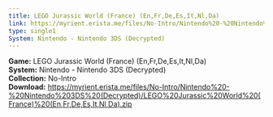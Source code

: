 ```yaml
---
title: LEGO Jurassic World (France) (En,Fr,De,Es,It,Nl,Da)
link: https://myrient.erista.me/files/No-Intro/Nintendo%20-%20Nintendo%203DS%20(Decrypted)/LEGO%20Jurassic%20World%20(France)%20(En,Fr,De,Es,It,Nl,Da).zip
type: single1
System: Nintendo - Nintendo 3DS (Decrypted)
---
```

<b>Game:</b> LEGO Jurassic World (France) (En,Fr,De,Es,It,Nl,Da)<br>
<b>System:</b> Nintendo - Nintendo 3DS (Decrypted)<br>
<b>Collection:</b> No-Intro<br>
<b>Download:</b> https://myrient.erista.me/files/No-Intro/Nintendo%20-%20Nintendo%203DS%20(Decrypted)/LEGO%20Jurassic%20World%20(France)%20(En,Fr,De,Es,It,Nl,Da).zip
